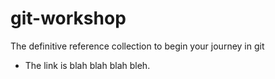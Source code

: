 # git-workshop
The definitive reference collection to begin your journey in git

- The link is blah blah blah bleh.
